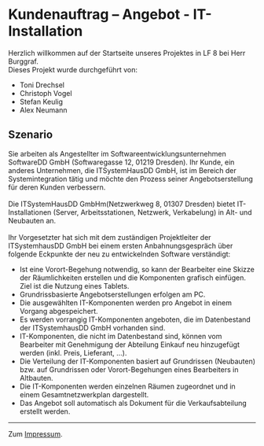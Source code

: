 # Kundenauftrag – Angebot - IT-Installation

Herzlich willkommen auf der Startseite unseres Projektes in LF 8 bei Herr Burggraf.</br>
Dieses Projekt wurde durchgeführt von:

* Toni Drechsel
* Christoph Vogel
* Stefan Keulig
* Alex Neumann

## Szenario
Sie arbeiten als Angestellter im Softwareentwicklungsunternehmen SoftwareDD GmbH (Softwaregasse 12, 01219 Dresden). Ihr Kunde, ein anderes Unternehmen, die ITSystemHausDD GmbH, ist im Bereich der Systemintegration tätig und möchte den Prozess seiner Angebotserstellung für deren Kunden verbessern.</br></br>
 Die ITSystemHausDD GmbHm(Netzwerkweg 8, 01307 Dresden) bietet IT-Installationen (Server, Arbeitsstationen, Netzwerk, Verkabelung) in Alt- und Neubauten an.</br></br>
Ihr Vorgesetzter hat sich mit dem zuständigen Projektleiter der ITSystemhausDD GmbH bei einem ersten Anbahnungsgespräch über folgende Eckpunkte der neu zu entwickelnden Software verständigt:

* Ist eine Vorort-Begehung notwendig, so kann der Bearbeiter eine Skizze der Räumlichkeiten erstellen und die Komponenten grafisch einfügen. Ziel ist die Nutzung eines Tablets.
* Grundrissbasierte Angebotserstellungen erfolgen am PC.
* Die ausgewählten IT-Komponenten werden pro Angebot in einem Vorgang abgespeichert.
* Es werden vorrangig IT-Komponenten angeboten, die im Datenbestand der ITSystemhausDD GmbH vorhanden sind.
* IT-Komponenten, die nicht im Datenbestand sind, können vom Bearbeiter mit Genehmigung der Abteilung Einkauf neu hinzugefügt werden (inkl. Preis, Lieferant, …).
* Die Verteilung der IT-Komponenten basiert auf Grundrissen (Neubauten) bzw. auf Grundrissen oder Vorort-Begehungen eines Bearbeiters in Altbauten.
* Die IT-Komponenten werden einzelnen Räumen zugeordnet und in einem Gesamtnetzwerkplan dargestellt.
* Das Angebot soll automatisch als Dokument für die Verkaufsabteilung erstellt werden.
---


Zum [Impressum](legal/imprint.md).